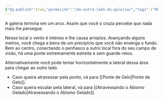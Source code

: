 ```yaml
---
{"dg-publish":true,"permalink":"/do-outro-lado-da-galeria/","tags":["RPG/livro-jogo/Draegeni/story-points"],"created":"2024-12-23T23:21:24.166-05:00","updated":"2024-12-24T00:06:38.872-05:00"}
---
```



A galeria termina em um arco. Assim que você o cruza percebe que nada mais lhe persegue.

Nesse local o vento é intenso e lhe causa arrepios. Avançando alguns metros, você chega a beira de um precipício que você não enxerga o fundo. Bem ao centro, conectando o penhasco a outro local fora do seu campo de visão, há uma ponte extremamente estreita e sem guarde-reios.

Alternativamente você pode tentar horizontalmente a lateral dessa área para chegar ao outro lado.

- Caso queira atravessar pela ponto, vá para [[Ponte de Gelo\|Ponte de Gelo]].
- Caso queira escalar pela lateral, vá para [[Atravessando o Abismo Gelado\|Atravessando o Abismo Gelado]].

